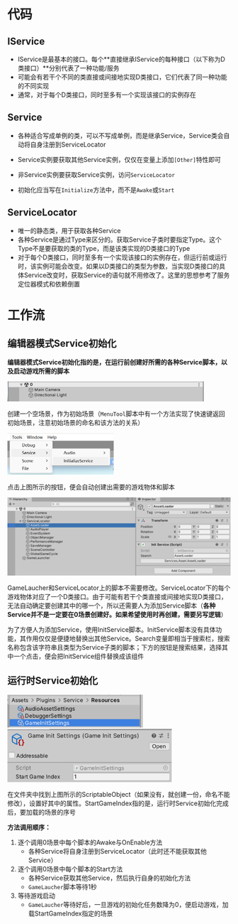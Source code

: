 # 代码

## IService

- IService是最基本的接口。每个**直接继承IService的每种接口（以下称为D类接口）**分别代表了一种功能/服务
- 可能会有若干个不同的类直接或间接地实现D类接口，它们代表了同一种功能的不同实现
- 通常，对于每个D类接口，同时至多有一个实现该接口的实例存在

## Service

- 各种适合写成单例的类，可以不写成单例，而是继承Service，Service类会自动将自身注册到ServiceLocator
- Service实例要获取其他Service实例，仅仅在变量上添加`[Other]`特性即可

- 非Service实例要获取Service实例，访问`ServiceLocator`

- 初始化应当写在`Initialize`方法中，而不是`Awake`或`Start`

## ServiceLocator

- 唯一的静态类，用于获取各种Service
- 各种Service是通过Type来区分的。获取Service子类时要指定Type。这个Type不是要获取的类的Type，而是该类实现的D类接口的Type
- 对于每个D类接口，同时至多有一个实现该接口的实例存在，但运行前或运行时，该实例可能会改变。如果以D类接口的类型为参数，当实现D类接口的具体Service改变时，获取Service的语句就不用修改了。这里的思想参考了服务定位器模式和依赖倒置

# 工作流

## 编辑器模式Service初始化

**编辑器模式Service初始化指的是，在运行前创建好所需的各种Service脚本，以及启动游戏所需的脚本**

<img src="Image/image-20230228214033173.png" alt="image-20230228214033173" style="zoom:50%;" />

创建一个空场景，作为初始场景（`MenuTool`脚本中有一个方法实现了快速键返回初始场景，注意初始场景的命名和该方法的关系）

<img src="Image/image-20230228214640512.png" alt="image-20230228214640512" style="zoom:50%;" />

点击上图所示的按钮，便会自动创建出需要的游戏物体和脚本

![image-20230228214801818](Image/image-20230228214801818.png)

GameLaucher和ServiceLocator上的脚本不需要修改。ServiceLocator下的每个游戏物体对应了一个D类接口。由于可能有若干个类直接或间接地实现D类接口，无法自动确定要创建其中的哪一个，所以还需要人为添加Service脚本（**各种Service并不是一定要在0场景创建好。如果希望使用时再创建，需要另写逻辑**）

为了方便人为添加Service，使用InitService脚本。InitService脚本没有具体功能，其作用仅仅是便捷地替换出其他Service。Search变量即相当于搜索栏，搜索名称包含该字符串且类型为Service子类的脚本；下方的按钮是搜索结果，选择其中一个点击，便会把InitService组件替换成该组件

## 运行时Service初始化

<img src="Image/image-20230228215406136.png" alt="image-20230228215406136" style="zoom: 67%;" /><img src="Image/image-20230228215338302.png" alt="image-20230228215338302" style="zoom: 67%;" />

在文件夹中找到上图所示的ScriptableObject（如果没有，就创建一份，命名不能修改），设置好其中的属性。StartGameIndex指的是，运行时Service初始化完成后，要加载的场景的序号

**方法调用顺序：**

1. 逐个调用0场景中每个脚本的Awake与OnEnable方法
   - 各种Service将自身注册到ServiceLocator（此时还不能获取其他Service）
2. 逐个调用0场景中每个脚本的Start方法
   - 各种Service获取其他Service，然后执行自身的初始化方法
   - `GameLaucher`脚本等待1秒
3. 等待游戏启动
   - `GameLaucher`等待好后，一旦游戏的初始化任务数降为0，便启动游戏，加载StartGameIndex指定的场景



